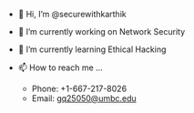 - 👋 Hi, I’m @securewithkarthik
- 👀 I’m currently working on Network Security
- 🌱 I’m currently learning Ethical Hacking
- 📫 How to reach me ...
  
    -  Phone: +1-667-217-8026
    -  Email: gq25050@umbc.edu

<!---
securewithkarthik/securewithkarthik is a ✨ special ✨ repository because its `README.md` (this file) appears on your GitHub profile.
You can click the Preview link to take a look at your changes.
--->
